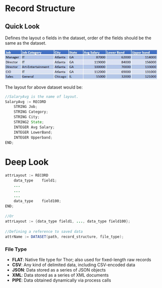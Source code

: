 
# Record Structure
## Quick Look

Defines the layout o fields in the dataset, order of the fields should be the same as the dataset.

![record set example](./images/RecordLayout.JPG)

The layout for above dataset would be:

```java
//SalaryAvg is the name of layout.
SalaryAvg := RECORD
    STRING Job;
    STRING Category;
    STRING City;
    STRING2	State;
    INTEGER	Avg Salary;
    INTEGER	LowerBand;
    INTEGER	Upperband;
END;
```
# Deep Look


```java
attrLayout := RECORD  
    data_type    field1;
    ...
    ...
    ...  
    data_type    field100;
END;

//Or
attrLayout := {data_type field1, ..., data_type field100};

//Defining a reference to saved data
attrName := DATASET(path, record_structure, file_type);
```
### File Type
* __FLAT__: Native file type for Thor; also used for fixed-length raw records
* __CSV__:  Any kind of delimited data, including CSV-encoded data
* __JSON__: Data stored as a series of JSON objects
* __XML__:  Data stored as a series of XML documents
* __PIPE__: Data obtained dynamically via process calls
